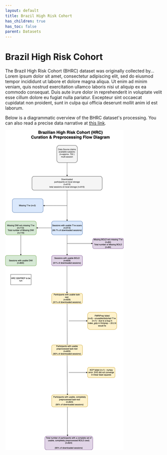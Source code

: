 ```yaml
---
layout: default
title: Brazil High Risk Cohort
has_children: true
has_toc: false
parent: Datasets
---
```


# Brazil High Risk Cohort

The Brazil High Risk Cohort (BHRC) dataset was originally collected by... Lorem ipsum dolor sit amet, consectetur adipiscing elit, sed do eiusmod tempor incididunt ut labore et dolore magna aliqua. Ut enim ad minim veniam, quis nostrud exercitation ullamco laboris nisi ut aliquip ex ea commodo consequat. Duis aute irure dolor in reprehenderit in voluptate velit esse cillum dolore eu fugiat nulla pariatur. Excepteur sint occaecat cupidatat non proident, sunt in culpa qui officia deserunt mollit anim id est laborum.

Below is a diagrammatic overview of the BHRC dataset's processing. You can also read a precise data narrative at [this link]().

<img src="hrc_cohort_flowchart.png" alt="hrc_cohort">
